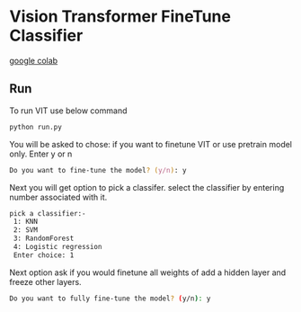 # Vision Transformer FineTune Classifier
[google colab](https://colab.research.google.com/drive/19ySYPRIMFlyPO0hrEfOmucgz_xbM0YOD?authuser=1#scrollTo=6xZnCvBEHcbo)

## Run
To run VIT use below command
```zsh
python run.py
```
You will be asked to chose: if you want to finetune VIT or use pretrain model only.
Enter y or n
```zsh
Do you want to fine-tune the model? (y/n): y
```
Next you will get option to pick a classifer.
select the classifier by entering number associated with it.
```zsh
pick a classifier:-
 1: KNN
 2: SVM
 3: RandomForest
 4: Logistic regression
 Enter choice: 1
 ```
 Next option ask if you would finetune all weights of add a hidden layer and freeze other layers.
 ```bash
 Do you want to fully fine-tune the model? (y/n): y
 ```

 